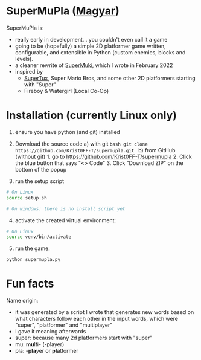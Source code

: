 # SuperMuPla ([Magyar](https://github.com/Krist0FF-T/supermupla/blob/main/README-HU.md))
SuperMuPla is:
- really early in development... you couldn't even call it a game
- going to be (hopefully) a simple 2D platformer game written, configurable, and extensible in Python (custom enemies, blocks and levels).
- a cleaner rewrite of [SuperMuki](https://github.com/Krist0FF-T/supermuki), which I wrote in February 2022
- inspired by
    - [SuperTux](https://github.com/SuperTux/supertux), Super Mario Bros, and some other 2D platformers starting with "Super"
    - Fireboy & Watergirl (Local Co-Op)

# Installation (currently Linux only)
1. ensure you have python (and git) installed
2. Download the source code
    a) with git
        ```bash
        git clone https://github.com/Krist0FF-T/supermupla.git
        ```
    b) from GitHub (without git)
        1. go to https://github.com/Krist0FF-T/supermupla
        2. Click the blue button that says "<> Code"
        3. Click "Download ZIP" on the bottom of the popup

3. run the setup script
```bash
# On Linux
source setup.sh

# On windows: there is no install script yet
```
4. activate the created virtual environment:
```bash
# On Linux
source venv/bin/activate
```
5. run the game:
```bash
python supermupla.py
```

# Fun facts

Name origin:
- it was generated by a script I wrote that generates new words based on what characters follow each other in the input words, which were "super", "platformer" and "multiplayer"
- i gave it meaning afterwards
- super: because many 2d platformers start with "super"
- mu: **mu**lti- (-player)
- pla: -**pla**yer or **pla**tformer





